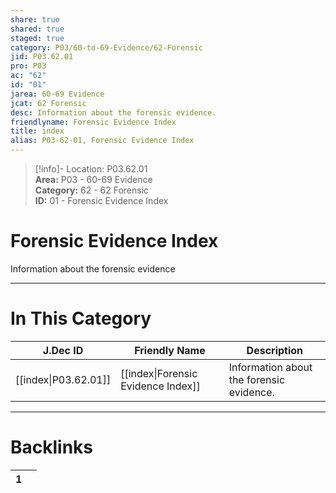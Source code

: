 ```yaml
---  
share: true  
shared: true  
staged: true  
category: P03/60-to-69-Evidence/62-Forensic  
jid: P03.62.01  
pro: P03  
ac: "62"  
id: "01"  
jarea: 60-69 Evidence  
jcat: 62 Forensic  
desc: Information about the forensic evidence.  
friendlyname: Forensic Evidence Index  
title: index  
alias: P03-62-01, Forensic Evidence Index  
---  
```

  
>[!info]- Location: P03.62.01  
>**Area:** P03 - 60-69 Evidence  
>**Category:** 62 - 62 Forensic  
>**ID:** 01 - Forensic Evidence Index  
  
# Forensic Evidence Index  
  
Information about the forensic evidence  
   
  
  
---  
# In This Category  
  
| J.Dec ID                                                                        | Friendly Name                                                                                 | Description                              |  
| ------------------------------------------------------------------------------- | --------------------------------------------------------------------------------------------- | ---------------------------------------- |  
| [[index\|P03.62.01]] | [[index\|Forensic Evidence Index]] | Information about the forensic evidence. |  
  
  
---  
# Backlinks  
<div><table class="dataview table-view-table"><thead class="table-view-thead"><tr class="table-view-tr-header"><th class="table-view-th"><span></span><span class="dataview small-text">1</span></th><th class="table-view-th"><span></span></th></tr></thead><tbody class="table-view-tbody"></tbody></table></div>